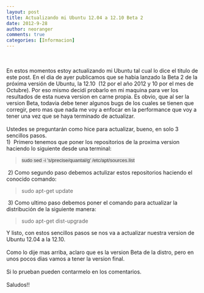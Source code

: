 ```yaml
---
layout: post
title: Actualizando mi Ubuntu 12.04 a 12.10 Beta 2
date: 2012-9-28
author: neoranger
comments: true
categories: [Informacion]
---
```

<br /><br />En estos momentos estoy actualizando mi Ubuntu tal cual lo dice el titulo de este post. En el dia de ayer publicamos que se habia lanzado la Beta 2 de la próxima versión de Ubuntu, la 12.10  (12 por el año 2012 y 10 por el mes de Octubre). Por eso mismo decidí probarlo en mi maquina para ver los resultados de esta nueva version en carne propia. Es obvio, que al ser la version Beta, todavia debe tener algunos bugs de los cuales se tienen que corregir, pero mas que nada me voy a enfocar en la performance que voy a tener una vez que se haya terminado de actualizar.<br /><br />Ustedes se preguntarán como hice para actualizar, bueno, en solo 3 sencillos pasos.<br />1)  Primero tenemos que poner los repositorios de la proxima version haciendo lo siguiente desde una terminal:<br /><blockquote class="tr_bq"><span style="background-color:#ebebeb;color:#333333;font-family:arial, sans-serif;font-size:13px;line-height:18px;">sudo sed -i 's/precise/quantal/g' /etc/apt/sources.list</span></blockquote> 2) Como segundo paso debemos actulizar estos repositorios haciendo el conocido comando:<br /><blockquote class="tr_bq">sudo apt-get update</blockquote> 3) Como ultimo paso debemos poner el comando para actualizar la distribución de la siguiente manera:<br /><blockquote class="tr_bq">sudo apt-get dist-upgrade</blockquote>Y listo, con estos sencillos pasos se nos va a actualizar nuestra version de Ubuntu 12.04 a la 12.10.<br /><br />Como lo dije mas arriba, aclaro que es la version Beta de la distro, pero en unos pocos dias vamos a tener la version final.<br /><br />Si lo prueban pueden contarmelo en los comentarios.<br /><br />Saludos!!
